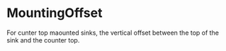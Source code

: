 MountingOffset
==============

For cunter top maounted sinks, the vertical offset between the top of the sink and the counter top.
